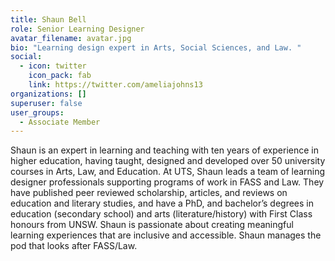 ```yaml
---
title: Shaun Bell
role: Senior Learning Designer
avatar_filename: avatar.jpg
bio: "Learning design expert in Arts, Social Sciences, and Law. "
social:
  - icon: twitter
    icon_pack: fab
    link: https://twitter.com/ameliajohns13
organizations: []
superuser: false
user_groups:
  - Associate Member
---
```

Shaun is an expert in learning and teaching with ten years of experience in higher education, having taught, designed and developed over 50 university courses in Arts, Law, and Education. At UTS, Shaun leads a team of learning designer professionals supporting programs of work in FASS and Law. They have published peer reviewed scholarship, articles, and reviews on education and literary studies, and have a PhD, and bachelor’s degrees in education (secondary school) and arts (literature/history) with First Class honours from UNSW. Shaun is passionate about creating meaningful learning experiences that are inclusive and accessible. Shaun manages the pod that looks after FASS/Law.
